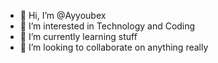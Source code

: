 - 👋 Hi, I’m @Ayyoubex
- 👀 I’m interested in Technology and Coding
- 🌱 I’m currently learning stuff
- 💞️ I’m looking to collaborate on anything really

<!---
Ayyoubex/Ayyoubex is a ✨ special ✨ repository because its `README.md` (this file) appears on your GitHub profile.
You can click the Preview link to take a look at your changes.
--->

